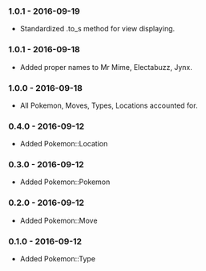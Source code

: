### 1.0.1 - 2016-09-19

* Standardized .to_s method for view displaying.

### 1.0.1 - 2016-09-18

* Added proper names to Mr Mime, Electabuzz, Jynx.

### 1.0.0 - 2016-09-18

* All Pokemon, Moves, Types, Locations accounted for.

### 0.4.0 - 2016-09-12

* Added Pokemon::Location

### 0.3.0 - 2016-09-12

* Added Pokemon::Pokemon

### 0.2.0 - 2016-09-12

* Added Pokemon::Move

### 0.1.0 - 2016-09-12

* Added Pokemon::Type
